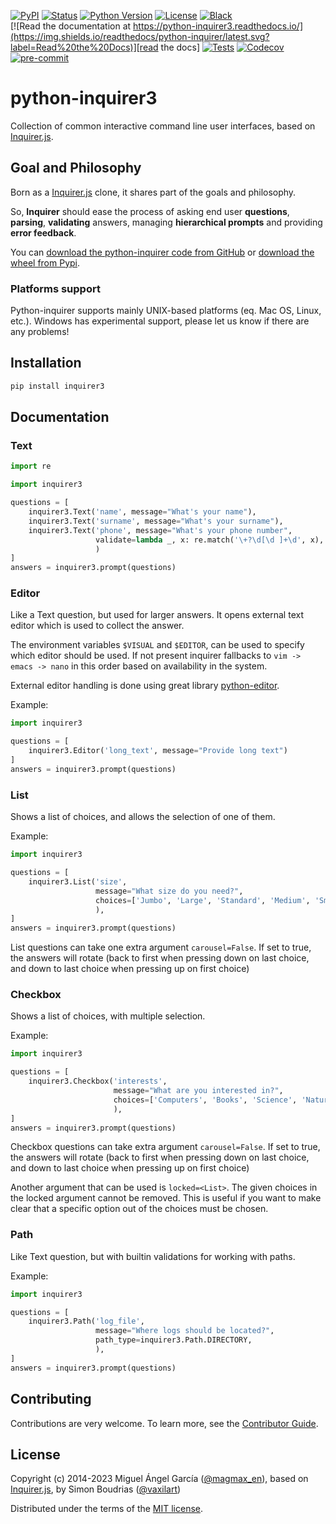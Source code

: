 [![PyPI](https://img.shields.io/pypi/v/inquirer3.svg)][pypi status]
[![Status](https://img.shields.io/pypi/status/inquirer3.svg)][pypi status]
[![Python Version](https://img.shields.io/pypi/pyversions/inquirer3.svg)][pypi status]
[![License](https://img.shields.io/pypi/l/inquirer3.svg)][license]
[![Black](https://img.shields.io/badge/code%20style-black-000000.svg)][black]
<br>
[![Read the documentation at https://python-inquirer3.readthedocs.io/](https://img.shields.io/readthedocs/python-inquirer/latest.svg?label=Read%20the%20Docs)][read the docs]
[![Tests](https://github.com/guysalt/python-inquirer3/workflows/Tests/badge.svg)][tests]
[![Codecov](https://codecov.io/gh/guysalt/python-inquirer3/branch/main/graph/badge.svg)][codecov]
[![pre-commit](https://img.shields.io/badge/pre--commit-enabled-brightgreen?logo=pre-commit&logoColor=white)][pre-commit]

[pypi status]: https://pypi.org/project/inquirer3/
[read the docs]: https://python-inquirer3.readthedocs.io/
[tests]: https://github.com/guysalt/python-inquirer3/actions?workflow=Tests
[codecov]: https://app.codecov.io/gh/guysalt/python-inquirer3
[pre-commit]: https://github.com/pre-commit/pre-commit
[black]: https://github.com/psf/black

# python-inquirer3

Collection of common interactive command line user interfaces, based on [Inquirer.js].

## Goal and Philosophy

Born as a [Inquirer.js] clone, it shares part of the goals and philosophy.

So, **Inquirer** should ease the process of asking end user **questions**, **parsing**, **validating** answers, managing **hierarchical prompts** and providing **error feedback**.

You can [download the python-inquirer code from GitHub] or [download the wheel from Pypi].

### Platforms support

Python-inquirer supports mainly UNIX-based platforms (eq. Mac OS, Linux, etc.). Windows has experimental support, please let us know if there are any problems!

## Installation

```sh
pip install inquirer3
```

## Documentation

### Text

```python
import re

import inquirer3

questions = [
    inquirer3.Text('name', message="What's your name"),
    inquirer3.Text('surname', message="What's your surname"),
    inquirer3.Text('phone', message="What's your phone number",
                   validate=lambda _, x: re.match('\+?\d[\d ]+\d', x),
                   )
]
answers = inquirer3.prompt(questions)
```

### Editor

Like a Text question, but used for larger answers. It opens external text editor which is used to collect the answer.

The environment variables `$VISUAL` and `$EDITOR`, can be used to specify which editor should be used. If not present inquirer fallbacks to `vim -> emacs -> nano` in this order based on availability in the system.

External editor handling is done using great library [python-editor](https://github.com/fmoo/python-editor).

Example:

```python
import inquirer3

questions = [
    inquirer3.Editor('long_text', message="Provide long text")
]
answers = inquirer3.prompt(questions)
```

### List

Shows a list of choices, and allows the selection of one of them.

Example:

```python
import inquirer3

questions = [
    inquirer3.List('size',
                   message="What size do you need?",
                   choices=['Jumbo', 'Large', 'Standard', 'Medium', 'Small', 'Micro'],
                   ),
]
answers = inquirer3.prompt(questions)
```

List questions can take one extra argument `carousel=False`. If set to true, the answers will rotate (back to first when pressing down on last choice, and down to last choice when pressing up on first choice)

### Checkbox

Shows a list of choices, with multiple selection.

Example:

```python
import inquirer3

questions = [
    inquirer3.Checkbox('interests',
                       message="What are you interested in?",
                       choices=['Computers', 'Books', 'Science', 'Nature', 'Fantasy', 'History'],
                       ),
]
answers = inquirer3.prompt(questions)
```

Checkbox questions can take extra argument `carousel=False`. If set to true, the answers will rotate (back to first when pressing down on last choice, and down to last choice when pressing up on first choice)

Another argument that can be used is `locked=<List>`. The given choices in the locked argument cannot be removed. This is useful if you want to make clear that a specific option out of the choices must be chosen.

### Path

Like Text question, but with builtin validations for working with paths.

Example:

```python
import inquirer3

questions = [
    inquirer3.Path('log_file',
                   message="Where logs should be located?",
                   path_type=inquirer3.Path.DIRECTORY,
                   ),
]
answers = inquirer3.prompt(questions)
```

## Contributing

Contributions are very welcome.
To learn more, see the [Contributor Guide].

## License

Copyright (c) 2014-2023 Miguel Ángel García ([@magmax_en]), based on [Inquirer.js], by Simon Boudrias ([@vaxilart])

Distributed under the terms of the [MIT license][license].

<!-- github-only -->

[license]: https://github.com/guysalt/python-inquirer3/blob/main/LICENSE
[@magmax_en]: https://twitter.com/magmax_en
[@vaxilart]: https://twitter.com/vaxilart
[contributor guide]: CONTRIBUTING.md
[download the python-inquirer code from github]: https://github.com/guysalt/python-inquirer3
[download the wheel from pypi]: https://pypi.python.org/pypi/inquirer3
[examples/]: https://github.com/guysalt/python-inquirer3/tree/master/examples
[inquirer.js]: https://github.com/SBoudrias/Inquirer.js
